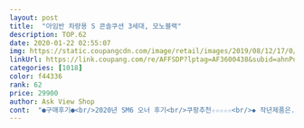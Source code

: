 ```yaml
---
layout: post 
title:  "아임반 차량용 S 콘솔쿠션 3세대, 모노블랙" 
description: TOP.62 
date: 2020-01-22 02:55:07 
img: https://static.coupangcdn.com/image/retail/images/2019/08/12/17/0/dbb58196-6004-4d36-aff2-2a3be0fdfaec.jpg 
linkUrl: https://link.coupang.com/re/AFFSDP?lptag=AF3600438&subid=ahnPublicAsk&pageKey=279966581&itemId=888757814&vendorItemId=5237450613&traceid=V0-113-7f6dbe4820e41b44 
categories: [1018] 
color: f44336 
rank: 62 
price: 29900 
author: Ask View Shop 
cont:  "●구매후기●<br/>2020년 SM6 오너 후기<br/>쿠팡추천☆☆☆☆☆<br/>◆ 작년제품은.<br/> 뒷면이.<br/> 그레이 회색톤이였는데<br/>◆디자인 인조가죽 결이라해도.<br/> 소가죽 처럼 단단하고<br/>◆이번받은건 가죽질은 갖고.<br/> 안쪽 원단 이 베이지톤으로<br/>◆재고가 없어.<br/> 대기중 기다리고 있어요<br/>◐◐◐◐작년과.<br/> 달라진점을 보자면<br/>고급스러운 소재라 할수있져~^^<br/>고생하신 쿠팡맨님 ㄱㅅ드립니다.<br/> 배송해주셔서.<br/> 고생많으셨습니당~^^<br/>그동안 구입했던 제품은 솔직히 아임반 콘솔쿠션에 비교조차 안됨.<br/><br/>너무나 고급지고.<br/> 질리지않고.<br/> 가격에비해 잘만들었다<br/>동승석에 사람과 팔꿈치가 맞닿지 않을 정도로 넉넉함.<br/><br/>두번째 아임반 주문한 고객입니당 ㅎㅎ<br/>무조건 구입하셔야 할 아이템 절대 후회는 안함.<br/><br/>바뀌었네요.<br/> 전칙칙한걸 별로지만 안쪽이니 상관없이<br/>사진 첨부했으니 보시고 구매에 도움이 되셨으면 좋겠네요.<br/><br/>세로길이는 SM6 차량 콘솔에 5Cm 가량 짧지만, 불편하거나 거슬리지 않습니다.<br/><br/>셍각이들어.<br/> 두번째 재구매에도.<br/> 추천하고.<br/> 갑니당<br/>소재가 고급스럽고 가격대비 만족합니다.<br/><br/>시트 색상 소재와 싱크로율 100% 순정느낌<br/>쓰려구요 ㅎㅎㅎ<br/>아임반 방석도.<br/> 뒷열좌석 추가주문하려해도<br/>아임반 소재가 칭찬할 부분<br/>악아져 있어 야무지면서도<br/>앞으로도 이런 고급스러운 소재 많이 만들어 주셨음 해요<br/>여러가지랑 고민하다가 요게 젤루 고급져 보여서 구매했는데<br/>역시 이번에도.<br/> 기대를 저버리진 않는군요<br/>제가 엠보싱~ 볼록볼록~ 누빔을 좋아하는데 딱이에요^^<br/>제차에 안성맞춤이네요^^<br/>조금 가격 주더라도 맘에 드는거 사는게 좋더라구요~<br/>주문하게 되었어요<br/>지금까지 차량 5대 바꾸면서 콘솔 쿠션중에서 최고.<br/><br/>퀼팅처리 봉재선 박음질이 무엇보다.<br/>  단단하게<br/>품절될까봐~하나 쟁겨 놓고 쓰려고 작년 구매후<br/>할 만한 제품입니당<br/>항상 느끼는껀 싼게 비지떡이더라구요 ㅋ<br/>" 
---
```

